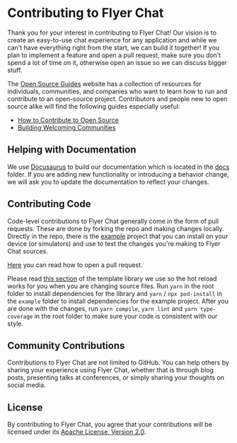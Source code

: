 # Contributing to Flyer Chat

Thank you for your interest in contributing to Flyer Chat! Our vision is to create an easy-to-use chat experience for any application and while we can't have everything right from the start, we can build it together! If you plan to implement a feature and open a pull request, make sure you don't spend a lot of time on it, otherwise open an issue so we can discuss bigger stuff.

The [Open Source Guides](https://opensource.guide) website has a collection of resources for individuals, communities, and companies who want to learn how to run and contribute to an open-source project. Contributors and people new to open source alike will find the following guides especially useful:

* [How to Contribute to Open Source](https://opensource.guide/how-to-contribute/)
* [Building Welcoming Communities](https://opensource.guide/building-community/)

## Helping with Documentation

We use [Docusaurus](https://docusaurus.io) to build our documentation which is located in the [docs](https://github.com/flyerhq/react-native-firebase-chat-core/tree/main/docs) folder. If you are adding new functionality or introducing a behavior change, we will ask you to update the documentation to reflect your changes.

## Contributing Code

Code-level contributions to Flyer Chat generally come in the form of pull requests. These are done by forking the repo and making changes locally. Directly in the repo, there is the [example](https://github.com/flyerhq/react-native-firebase-chat-core/tree/main/example) project that you can install on your device (or simulators) and use to test the changes you're making to Flyer Chat sources.

[Here](https://opensource.guide/how-to-contribute/#opening-a-pull-request) you can read how to open a pull request.

Please read [this section](https://github.com/demchenkoalex/react-native-module-template#how-to-see-my-changes-immediately-in-the-example) of the template library we use so the hot reload works for you when you are changing source files. Run `yarn` in the root folder to install dependencies for the library and `yarn` / `npx pod-install` in the `example` folder to install dependencies for the example project. After you are done with the changes, run `yarn compile`, `yarn lint` and `yarn type-coverage` in the root folder to make sure your code is consistent with our style.

## Community Contributions

Contributions to Flyer Chat are not limited to GitHub. You can help others by sharing your experience using Flyer Chat, whether that is through blog posts, presenting talks at conferences, or simply sharing your thoughts on social media.

## License

By contributing to Flyer Chat, you agree that your contributions will be licensed under its [Apache License, Version 2.0](LICENSE).
